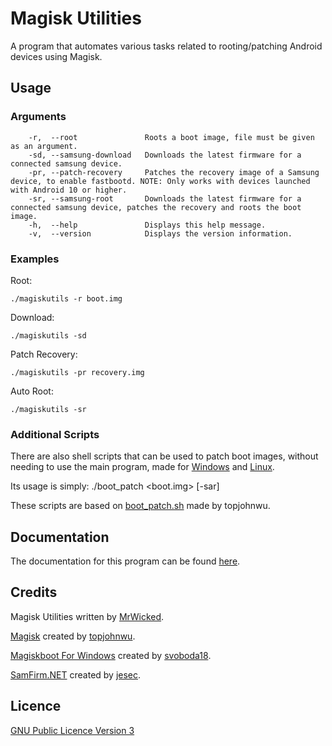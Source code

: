 # Magisk Utilities
A program that automates various tasks related to rooting/patching Android devices using Magisk.

## Usage
### Arguments
```
    -r,  --root               Roots a boot image, file must be given as an argument.
    -sd, --samsung-download   Downloads the latest firmware for a connected samsung device.
    -pr, --patch-recovery     Patches the recovery image of a Samsung device, to enable fastbootd. NOTE: Only works with devices launched with Android 10 or higher.
    -sr, --samsung-root       Downloads the latest firmware for a connected samsung device, patches the recovery and roots the boot image.
    -h,  --help               Displays this help message.
    -v,  --version            Displays the version information.
```

### Examples
Root:
```
./magiskutils -r boot.img
```
Download:
```
./magiskutils -sd
```
Patch Recovery:
```
./magiskutils -pr recovery.img
```
Auto Root:
```
./magiskutils -sr
```

### Additional Scripts

There are also shell scripts that can be used to patch boot images, without needing to use the main program,
made for [Windows](https://github.com/TheRealMrWicked/MagiskUtilities/blob/master/scripts/boot_patch.bat) and [Linux](https://github.com/TheRealMrWicked/MagiskUtilities/blob/master/scripts/boot_patch.sh).

Its usage is simply: ./boot_patch <boot.img> [-sar]

These scripts are based on [boot_patch.sh](https://github.com/topjohnwu/Magisk/blob/master/scripts/boot_patch.sh)
made by topjohnwu.

## Documentation
The documentation for this program can be found [here](https://mrwicked.net/docs/Magisk%20Utilities.html).

## Credits
Magisk Utilities written by [MrWicked](https://github.com/TheRealMrWicked).

[Magisk](https://github.com/topjohnwu/Magisk) created by [topjohnwu](https://github.com/topjohnwu).

[Magiskboot For Windows](https://github.com/svoboda18/magiskboot) created by [svoboda18](https://github.com/svoboda18).

[SamFirm.NET](https://github.com/jesec/SamFirm.NET) created by [jesec](https://github.com/jesec).

## Licence
[GNU Public Licence Version 3](https://github.com/TheRealMrWicked/MagiskUtilities/blob/master/LICENSE)